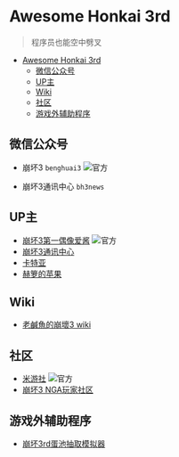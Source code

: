 # Awesome Honkai 3rd

> 程序员也能空中劈叉

<!--ts-->
   * [Awesome Honkai 3rd](#awesome-honkai-3rd)
      * [微信公众号](#微信公众号)
      * [UP主](#up主)
      * [Wiki](#wiki)
      * [社区](#社区)
      * [游戏外辅助程序](#游戏外辅助程序)

<!-- Added by: simon3000, at: 2019年 1月25日 星期五 15时02分09秒 CST -->

<!--te-->

## 微信公众号

- 崩坏3 `benghuai3` ![官方](https://img.shields.io/badge/官-方-%23555.svg)

- 崩坏3通讯中心 `bh3news`

## UP主

- [崩坏3第一偶像爱酱](https://space.bilibili.com/27534330) ![官方](https://img.shields.io/badge/官-方-%23555.svg)
- [崩坏3通讯中心](https://space.bilibili.com/22697600)
- [卡特亚](https://space.bilibili.com/43222001)
- [赫箩的苹果](https://space.bilibili.com/653768)

## Wiki

- [老鹹魚的崩壞3 wiki](https://bh3momeha.game-info.wiki)

## 社区

- [米游社](https://bbs.mihoyo.com/) ![官方](https://img.shields.io/badge/官-方-%23555.svg)
- [崩坏3 NGA玩家社区](http://nga.178.com/thread.php?fid=549)

## 游戏外辅助程序

- [崩坏3rd蛋池抽取模拟器](https://github.com/dyingsunlight/mock-kakin)

